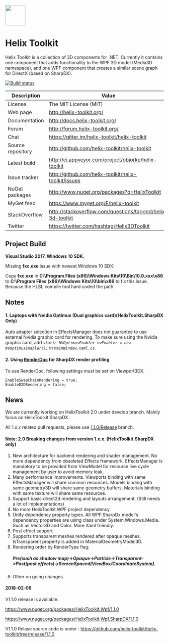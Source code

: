 <img src='https://avatars3.githubusercontent.com/u/8432523?s=200&v=4' width='64' />

# Helix Toolkit

Helix Toolkit is a collection of 3D components for .NET. Currently it contains one component that adds functionality to the WPF 3D model (Media3D namespace), and one WPF component that creates a similar scene graph for DirectX (based on SharpDX).

[![Build status](https://ci.appveyor.com/api/projects/status/tmqafdk9p7o98gw7)](https://ci.appveyor.com/project/objorke/helix-toolkit)

Description         | Value
--------------------|-----------------------
License             | The MIT License (MIT)
Web page            | http://helix-toolkit.org/
Documentation       | http://docs.helix-toolkit.org/
Forum               | http://forum.helix-toolkit.org/
Chat                | https://gitter.im/helix-toolkit/helix-toolkit
Source repository   | http://github.com/helix-toolkit/helix-toolkit
Latest build        | http://ci.appveyor.com/project/objorke/helix-toolkit
Issue tracker       | http://github.com/helix-toolkit/helix-toolkit/issues
NuGet packages      | http://www.nuget.org/packages?q=HelixToolkit
MyGet feed          | https://www.myget.org/F/helix-toolkit
StackOverflow       | http://stackoverflow.com/questions/tagged/helix-3d-toolkit
Twitter             | https://twitter.com/hashtag/Helix3DToolkit

## Project Build

**Visual Studio 2017. Windows 10 SDK.**

Missing **fxc.exe** issue with newest Windows 10 SDK:

Copy **fxc.exe** in **C:\Program Files (x86)\Windows Kits\10\Bin\10.0.xxx\x86** to **C:\Program Files (x86)\Windows Kits\10\bin\x86** to fix this issue. Because the HLSL compile tool hard coded the path.

## Notes

#### 1. Laptops with Nvidia Optimus (Dual graphics card)(HelixToolkit.SharpDX Only)
Auto adapter selection in EffectsManager does not guarantee to use external Nvidia graphic card for rendering. To make sure using the Nvidia graphic card, add *`static NVOptimusEnabler nvEnabler = new NVOptimusEnabler();`* in *`MainWindow.xaml.cs`*.

#### 2. Using [RenderDoc](https://github.com/baldurk/renderdoc) for SharpDX render profiling
To use RenderDoc, following settings must be set on Viewport3DX. 
```
EnableSwapChainRendering = true;
EnableD2DRendering = false;
```

## News

We are currently working on HelixToolkit 2.0 under develop branch. Mainly focus on HelixToolkit.SharpDX.

All 1.x.x related pull requests, please use [1.1.0/Release](https://github.com/helix-toolkit/helix-toolkit/tree/release/1.1.0) branch.

#### Note: 2.0 Breaking changes from version 1.x.x. (HelixToolkit.SharpDX only)
1. New architecture for backend rendering and shader management. No more dependency from obsoleted Effects framework. EffectsManager is mandatory to be provided from ViewModel for resource live cycle management by user to avoid memory leak.
2. Many performance improvements. Viewports binding with same EffectsManager will share common resources. Models binding with same geometry3D will share same geometry buffers. Materials binding with same texture will share same resources.
3. Support basic direct2d rendering and layouts arrangement. (Still needs a lot of implementations)
4. No more HelixToolkit.WPF project dependency.
5. Unify dependency property types. All WPF.SharpDx model's dependency properties are using class under System.Windows.Media. Such as Vector3D and Color. More Xaml friendly.
6. Post effect support.
7. Supports transparent meshes rendered after opaque meshes. IsTransparent property is added in MaterialGeometryModel3D.
8. Rendering order by RenderType flag: 
    ##### Pre(such as shadow map)->Opaque->Particle->Transparent->Post(post effects)->ScreenSpaced(ViewBox/CoordinateSystem).
9. Other on going changes.

#### 2018-02-06

V1.1.0 release is available.

https://www.nuget.org/packages/HelixToolkit.Wpf/1.1.0

https://www.nuget.org/packages/HelixToolkit.Wpf.SharpDX/1.1.0

V1.1.0 Relase source code is under : https://github.com/helix-toolkit/helix-toolkit/tree/release/1.1.0
